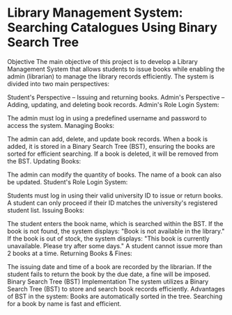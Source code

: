 # Library Management System: Searching Catalogues Using Binary Search Tree
Objective
The main objective of this project is to develop a Library Management System that allows students to issue books while enabling the admin (librarian) to manage the library records efficiently. The system is divided into two main perspectives:

Student's Perspective – Issuing and returning books.
Admin's Perspective – Adding, updating, and deleting book records.
Admin's Role
Login System:

The admin must log in using a predefined username and password to access the system.
Managing Books:

The admin can add, delete, and update book records.
When a book is added, it is stored in a Binary Search Tree (BST), ensuring the books are sorted for efficient searching.
If a book is deleted, it will be removed from the BST.
Updating Books:

The admin can modify the quantity of books.
The name of a book can also be updated.
Student's Role
Login System:

Students must log in using their valid university ID to issue or return books.
A student can only proceed if their ID matches the university's registered student list.
Issuing Books:

The student enters the book name, which is searched within the BST.
If the book is not found, the system displays:
"Book is not available in the library."
If the book is out of stock, the system displays:
"This book is currently unavailable. Please try after some days."
A student cannot issue more than 2 books at a time.
Returning Books & Fines:

The issuing date and time of a book are recorded by the librarian.
If the student fails to return the book by the due date, a fine will be imposed.
Binary Search Tree (BST) Implementation
The system utilizes a Binary Search Tree (BST) to store and search book records efficiently.
Advantages of BST in the system:
Books are automatically sorted in the tree.
Searching for a book by name is fast and efficient.
